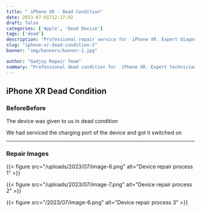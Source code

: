 ```yaml
---
title: " iPhone XR - Dead Condition"
date: 2023-07-01T12:27:02
draft: false
categories: ['Apple', 'Dead Device']
tags: ['dead']
description: "Professional repair service for  iPhone XR. Expert diagnosis and quality repairs in Bangalore."
slug: "iphone-xr-dead-condition-2"
banner: "img/banners/banner-1.jpg"

author: "Gadjoy Repair Team"
summary: "Professional dead condition for  iPhone XR. Expert technicians, quality parts, warranty included."
---
```


##  iPhone XR Dead Condition

### BeforeBefore

The device was given to us in dead condition

We had serviced the charging port of the device and got it switched on

---

### Repair Images

{{< figure src="/uploads/2023/07/image-6.png" alt="Device repair process 1" >}}

{{< figure src="/uploads/2023/07/image-7.png" alt="Device repair process 2" >}}

{{< figure src="/2023/07/image-6.png" alt="Device repair process 3" >}}

